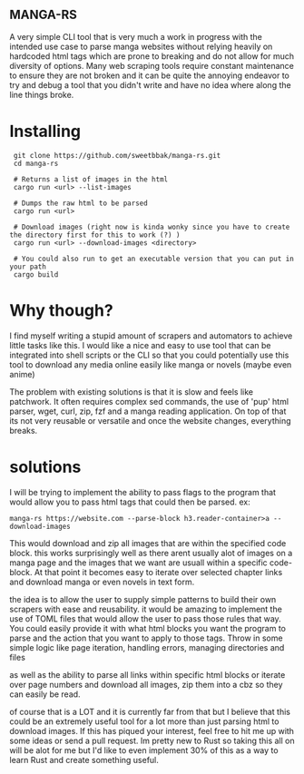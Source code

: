 ## MANGA-RS

A very simple CLI tool that is very much a work in progress with the intended use case to parse manga websites 
without relying heavily on hardcoded html tags which are prone to breaking and do not allow for much diversity of options.
Many web scraping tools require constant maintenance to ensure they are not broken and it can be quite the annoying
endeavor to try and debug a tool that you didn't write and have no idea where along the line things broke.

# Installing
```
 git clone https://github.com/sweetbbak/manga-rs.git 
 cd manga-rs

 # Returns a list of images in the html
 cargo run <url> --list-images

 # Dumps the raw html to be parsed
 cargo run <url> 

 # Download images (right now is kinda wonky since you have to create the directory first for this to work (?) )
 cargo run <url> --download-images <directory>

 # You could also run to get an executable version that you can put in your path 
 cargo build
```
# Why though?

I find myself writing a stupid amount of scrapers and automators to achieve little tasks like this.
I would like a nice and easy to use tool that can be integrated into shell scripts or the CLI so that
you could potentially use this tool to download any media online easily like manga or novels (maybe even anime)

The problem with existing solutions is that it is slow and feels like patchwork. It often requires complex
sed commands, the use of 'pup' html parser, wget, curl, zip, fzf and a manga reading application. On top of that
its not very reusable or versatile and once the website changes, everything breaks.

# solutions
I will be trying to implement the ability to pass flags to the program that would allow you to pass html tags
that could then be parsed.
ex:
```
manga-rs https://website.com --parse-block h3.reader-container>a --download-images

```
This would download and zip all images that are within the specified code block.
this works surprisingly well as there arent usually alot of images on a manga page and the images that we want are
usuall within a specific code-block. At that point it becomes easy to iterate over selected chapter links and download
manga or even novels in text form.

the idea is to allow the user to supply simple patterns to build their own scrapers with ease and reusability.
it would be amazing to implement the use of TOML files that would allow the user to pass those rules that way. 
You could easily provide it with what html blocks you want the program to parse and the action that you want to 
apply to those tags. Throw in some simple logic like page iteration, handling errors, managing directories and files

as well as the ability to parse all links within specific html blocks or iterate over page numbers and download
all images, zip them into a cbz so they can easily be read.

of course that is a LOT and it is currently far from that but I believe that this could be an extremely useful
tool for a lot more than just parsing html to download images. If this has piqued your interest, feel free to 
hit me up with some ideas or send a pull request. Im pretty new to Rust so taking this all on will be alot for me
but I'd like to even implement 30% of this as a way to learn Rust and create something useful.
